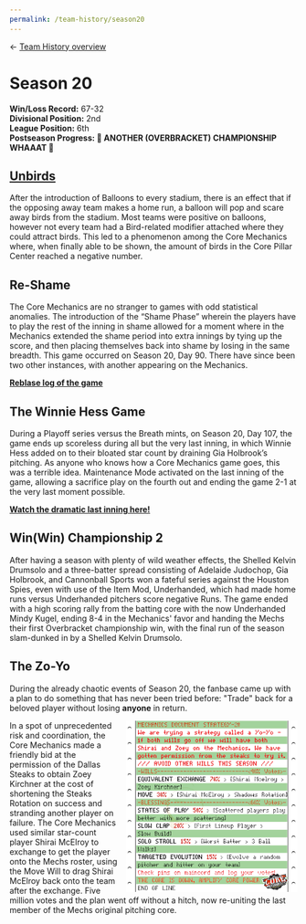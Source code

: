 ```yaml
---
permalink: /team-history/season20
---
```

← [Team History overview](/team-history)

# Season 20
**Win/Loss Record:** 67-32  
**Divisional Position:** 2nd  
**League Position:** 6th  
**Postseason Progress: :tada: ANOTHER (OVERBRACKET) CHAMPIONSHIP WHAAAT :tada:**

## [Unbirds](https://www.blaseball.wiki/w/Unbirds)

After the introduction of Balloons to every stadium, there is an effect that if the opposing away team makes a home run, 
a balloon will pop and scare away birds from the stadium. Most teams were positive on balloons, however not every team 
had a Bird-related modifier attached where they could attract birds. This led to a phenomenon among the Core Mechanics 
where, when finally able to be shown, the amount of birds in the Core Pillar Center reached a negative number.

## Re-Shame

The Core Mechanics are no stranger to games with odd statistical anomalies. The introduction of the “Shame Phase” 
wherein the players have to play the rest of the inning in shame allowed for a moment where in the Mechanics extended 
the shame period into extra innings by tying up the score, and then placing themselves back into shame by losing in the 
same breadth. This game occurred on Season 20, Day 90. There have since been two other instances, with another appearing 
on the Mechanics.

[**Reblase log of the game**](https://reblase.sibr.dev/game/96e986c2-7b1b-4bfa-bf25-a860f8718cfb)

## The Winnie Hess Game

During a Playoff series versus the Breath mints, on Season 20, Day 107, the game ends up scoreless during all but the 
very last inning, in which Winnie Hess added on to their bloated star count by draining Gia Holbrook’s pitching. As 
anyone who knows how a Core Mechanics game goes, this was a terrible idea. Maintenance Mode activated on the last inning 
of the game, allowing a sacrifice play on the fourth out and ending the game 2-1 at the very last moment possible.

[**Watch the dramatic last inning here!**](https://www.youtube.com/watch?v=cNsNYt-vjAs)

## Win(Win) Championship 2

After having a season with plenty of wild weather effects, the Shelled Kelvin Drumsolo and a three-batter spread 
consisting of Adelaide Judochop, Gia Holbrook, and Cannonball Sports won a fateful series against the Houston Spies, 
even with use of the Item Mod, Underhanded, which had made home runs versus Underhanded pitchers score negative Runs. 
The game ended with a high scoring rally from the batting core with the now Underhanded Mindy Kugel, ending 8-4 in the 
Mechanics' favor and handing the Mechs their first Overbracket championship win, with the final run of the season 
slam-dunked in by a Shelled Kelvin Drumsolo.

## The Zo-Yo

During the already chaotic events of Season 20, the fanbase came up with a plan to do something that has never been 
tried before: "Trade" back for a beloved player without losing **anyone** in return.

<img src="../assets/zoyoPlanDoc.png" style="float: right; padding-top: 10px padding-bottom: 10px; padding-left: 15px" 
width="300" alt="The S20 Election Fax!">

In a spot of unprecedented risk and coordination, the Core Mechanics made a friendly bid at the permission of the Dallas 
Steaks to obtain Zoey Kirchner at the cost of shortening the Steaks Rotation on success and stranding another player on 
failure. The Core Mechanics used similar star-count player Shirai McElroy to exchange to get the player onto the Mechs 
roster, using the Move Will to drag Shirai McElroy back onto the team after the exchange. Five million votes and the 
plan went off without a hitch, now re-uniting the last member of the Mechs original pitching core.






